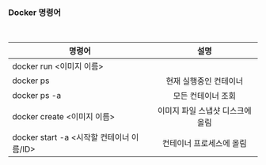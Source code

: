 ### Docker 명령어

<br>

| 명령어            |  설명                   |
| ----------------- | :--------------------: |
| docker run <이미지 이름>  |                      |
| docker ps         | 현재 실행중인 컨테이너 |
| docker ps -a      |   모든 컨테이너 조회   |
| docker create <이미지 이름> | 이미지 파일 스냅샷 디스크에 올림 |
| docker start -a <시작할 컨테이너 이름/ID> | 컨테이너 프로세스에 올림 |

